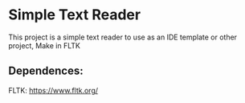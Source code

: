 # Simple Text Reader
This project is a simple text reader to use as an IDE template or other project, Make in FLTK

## Dependences:
FLTK: https://www.fltk.org/
